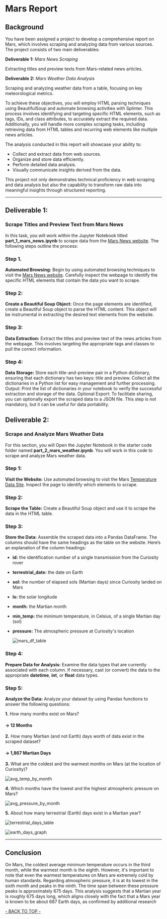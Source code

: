 # Mars Report

## Background
You have been assigned a project to develop a comprehensive report on Mars, which involves scraping and analyzing data from various sources. The project consists of two main deliverables:

**Deliverable 1:** _Mars News Scraping_

 Extracting titles and preview texts from Mars-related news articles.

**Deliverable 2:** _Mars Weather Data Analysis_

 Scraping and analyzing weather data from a table, focusing on key meteorological metrics.
 
To achieve these objectives, you will employ HTML parsing techniques using BeautifulSoup and automate browsing activities with Splinter. This process involves identifying and targeting specific HTML elements, such as tags, IDs, and class attributes, to accurately extract the required data. Additionally, you will handle more complex scraping tasks, including retrieving data from HTML tables and recurring web elements like multiple news articles.

The analysis conducted in this report will showcase your ability to:

- Collect and extract data from web sources.
- Organize and store data efficiently.
- Perform detailed data analysis.
- Visually communicate insights derived from the data.
  
This project not only demonstrates technical proficiency in web scraping and data analysis but also the capability to transform raw data into meaningful insights through structured reporting.

---

## Deliverable 1:
### Scrape Titles and Preview Text from Mars News
In this task, you will work within the Jupyter Notebook titled **part_1_mars_news.ipynb** to scrape data from the [Mars News website](https://static.bc-edx.com/data/web/mars_news/index.html). 
The following steps outline the process:

### Step 1.  
**Automated Browsing:**  Begin by using automated browsing techniques to visit the [Mars News website](https://static.bc-edx.com/data/web/mars_news/index.html). Carefully inspect the webpage to identify the specific HTML elements that contain the data you want to scrape.

### Step 2:
**Create a Beautiful Soup Object:**  Once the page elements are identified, create a Beautiful Soup object to parse the HTML content. This object will be instrumental in extracting the desired text elements from the website.

### Step 3:
**Data Extraction:**  Extract the titles and preview text of the news articles from the webpage. This involves targeting the appropriate tags and classes to pull the correct information.

### Step 4:
**Data Storage:**  Store each title-and-preview pair in a Python dictionary, ensuring that each dictionary has two keys: title and preview.
Collect all the dictionaries in a Python list for easy management and further processing.
Output: Print the list of dictionaries in your notebook to verify the successful extraction and storage of the data.
Optional Export: To facilitate sharing, you can optionally export the scraped data to a JSON file. This step is not mandatory, but it can be useful for data portability.

## Deliverable 2:
### Scrape and Analyze Mars Weather Data  
For this section, you will Open the Jupyter Notebook in the starter code folder named **part_2_mars_weather.ipynb**. You will work in this code to scrape and analyze Mars weather data.

### Step 1:
**Visit the Website:**  Use automated browsing to visit the Mars [Temperature Data Site](https://static.bc-edx.com/data/web/mars_facts/temperature.html). Inspect the page to identify which elements to scrape.

### Step 2:
**Scrape the Table:**  Create a Beautiful Soup object and use it to scrape the data in the HTML table.

### Step 3:
**Store the Data:**  Assemble the scraped data into a Pandas DataFrame. The columns should have the same headings as the table on the website.
Here’s an explanation of the column headings:
- **id:** the identification number of a single transmission from the Curiosity rover
- **terrestrial_date:** the date on Earth
- **sol:** the number of elapsed sols (Martian days) since Curiosity landed on Mars
- **ls:** the solar longitude
- **month:** the Martian month
- **min_temp:** the minimum temperature, in Celsius, of a single Martian day (sol)
- **pressure:** The atmospheric pressure at Curiosity's location

  ![mars_df_table](https://github.com/Taireagan/Mars-Report/blob/main/Saved%20Graphs/mars_df_table.png)

### Step 4:
**Prepare Data for Analysis:**  Examine the data types that are currently associated with each column. If necessary, cast (or convert) the data to the appropriate **datetime**, **int**, or **float** data types.

### Step 5:
**Analyze the Data:**  Analyze your dataset by using Pandas functions to answer the following questions:

**1.**  How many months exist on Mars?
    
#### &#8594; 12 Months

**2.**  How many Martian (and not Earth) days worth of data exist in the scraped dataset?

#### &#8594; 1,867 Martian Days

**3.** What are the coldest and the warmest months on Mars (at the location of Curiosity)? 

![avg_temp_by_month](https://github.com/Taireagan/Mars-Report/blob/main/Saved%20Graphs/avg_temp_by_month.png)

**4.** Which months have the lowest and the highest atmospheric pressure on Mars?

![avg_pressure_by_month](https://github.com/Taireagan/Mars-Report/blob/main/Saved%20Graphs/avg_pressure_by_month.png)

**5.** About how many terrestrial (Earth) days exist in a Martian year?

![terrestrial_days_table](https://github.com/Taireagan/Mars-Report/blob/main/Saved%20Graphs/terrestrial_days_table.png)

![earth_days_graph](https://github.com/Taireagan/Mars-Report/blob/main/Saved%20Graphs/earth_days_graph.png)


---

## Conclusion
On Mars, the coldest average minimum temperature occurs in the third month, while the warmest month is the eighth. However, it's important to note that even the warmest temperatures on Mars are extremely cold by human standards. Regarding atmospheric pressure, it is at its lowest in the sixth month and peaks in the ninth. The time span between these pressure peaks is approximately 675 days. This analysis suggests that a Martian year is roughly 675 days long, which aligns closely with the fact that a Mars year is known to be about 687 Earth days, as confirmed by additional research


[- BACK TO TOP -](#mars-report)
